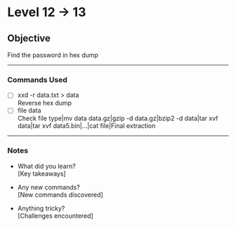 # Level 12 → 13

## Objective
Find the password in hex dump

---

### Commands Used
- [ ] xxd -r data.txt > data  
  Reverse hex dump
- [ ] file data  
  Check file type|mv data data.gz|gzip -d data.gz|bzip2 -d data|tar xvf data|tar xvf data5.bin|...|cat file|Final extraction

---

### Notes
- What did you learn?  
  [Key takeaways]
  
- Any new commands?  
  [New commands discovered]
  
- Anything tricky?  
  [Challenges encountered]
